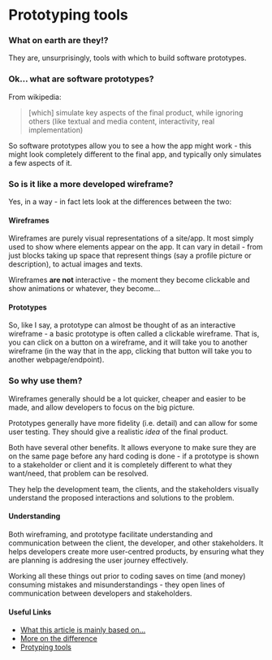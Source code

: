 # Prototyping tools

### What on earth are they!?

They are, unsurprisingly, tools with which to build software prototypes.

### Ok... what are software prototypes?

From wikipedia:

> [which] simulate key aspects of the final product, while ignoring others (like textual and media content, interactivity, real implementation)

So software prototypes allow you to see a how the app might work - this might look completely different to the final app, and typically only simulates a few aspects of it.

### So is it like a more developed wireframe?

Yes, in a way - in fact lets look at the differences between the two:

#### Wireframes

Wireframes are purely visual representations of a site/app. It most simply used to show where elements appear on the app. It can vary in detail - from just blocks taking up space that represent things (say a profile picture or description), to actual images and texts.

Wireframes **are not** interactive - the moment they become clickable and show animations or whatever, they become...

#### Prototypes

So, like I say, a prototype can almost be thought of as an interactive wireframe - a basic prototype is often called a clickable wireframe. That is, you can click on a button on a wireframe, and it will take you to another wireframe (in the way that in the app, clicking that button will take you to another webpage/endpoint).

### So why use them?

Wireframes generally should be a lot quicker, cheaper and easier to be made, and allow developers to focus on the big picture.

Prototypes generally have more fidelity (i.e. detail) and can allow for some user testing. They should give a realistic *idea* of the final product.

Both have several other benefits. It allows everyone to make sure they are on the same page before any hard coding is done - if a prototype is shown to a stakeholder or client and it is completely different to what they want/need, that problem can be resolved.

They help the development team, the clients, and the stakeholders visually understand the proposed interactions and solutions to the problem.

#### Understanding

Both wireframing, and prototype facilitate understanding and communication between the client, the developer, and other stakeholders. It helps developers create more user-centred products, by ensuring what they are planning is addresing the user journey effectively.

Working all these things out prior to coding saves on time (and money) consuming mistakes and misunderstandings - they open lines of communication between developers and stakeholders.


#### Useful Links
- [What this article is mainly based on...](http://community.protoshare.com/2010/12/wireframes-prototypes-is-there-really-a-difference/)
- [More on the difference](https://www.justinmind.com/blog/whats-the-difference-between-wireframes-and-prototypes/)
- [Protyping tools](https://blog.prototypr.io/the-7-best-prototyping-tools-for-ui-and-ux-designers-in-2016-701263ae65e8)
